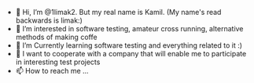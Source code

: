 - 👋 Hi, I’m @1limak2. But my real name is Kamil. (My name's read backwards is limak:)
- 👀 I’m interested in software testing, amateur cross running, alternative methods of making coffe  
- 🌱 I’m Currently learning software testing and everything related to it :)
- 💞️ I want to cooperate with a company that will enable me to participate in interesting test projects
- 📫 How to reach me ...

<!---
1limak2/1limak2 is a ✨ special ✨ repository because its `README.md` (this file) appears on your GitHub profile.
You can click the Preview link to take a look at your changes.
--->
